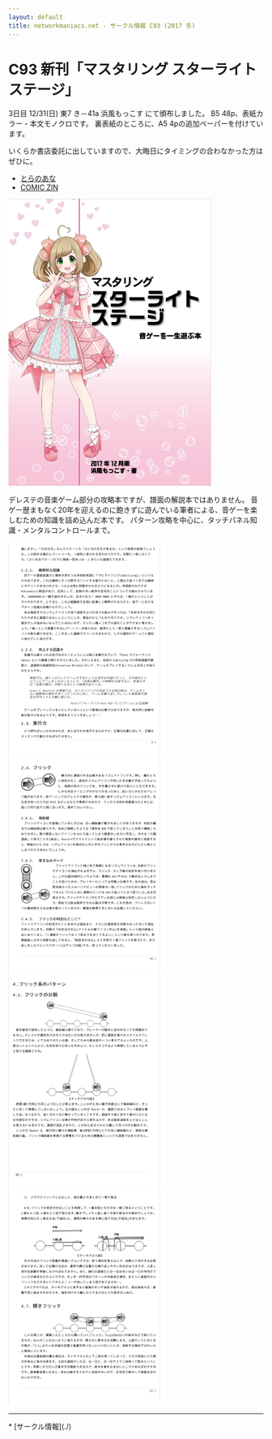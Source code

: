 ```yaml
---
layout: default
title: networkmaniacs.net - サークル情報 C93 (2017 冬)
---
```


C93 新刊「マスタリング スターライトステージ」
====
3日目 12/31(日) 東7 き－41a 浜風もっこす にて頒布しました。
B5 48p、表紙カラー・本文モノクロです。
裏表紙のところに、A5 4pの追加ペーパーを付けています。

いくらか書店委託に出していますので、大晦日にタイミングの合わなかった方はぜひに。
* [とらのあな](http://www.toranoana.jp/mailorder/article/04/0030/60/44/040030604450.html)
* [COMIC ZIN](http://shop.comiczin.jp/products/detail.php?product_id=35582)

<img src="./C93/C93-cover.png" alt="表紙" style="width: 400px;"/>

デレステの音楽ゲーム部分の攻略本ですが、譜面の解説本ではありません。
音ゲー歴まもなく20年を迎えるのに飽きずに遊んでいる筆者による、音ゲーを楽しむための知識を詰め込んだ本です。
パターン攻略を中心に、タッチパネル知識・メンタルコントロールまで。

<img src="./C93/C93-p09.png" alt="本文サンプル1" style="width: 300px;"/>
<img src="./C93/C93-p15.png" alt="本文サンプル2" style="width: 300px;"/>
<img src="./C93/C93-p22.png" alt="本文サンプル3" style="width: 300px;"/>
<img src="./C93/C93-p27.png" alt="本文サンプル4" style="width: 300px;"/>

<hr/>
* [サークル情報](./)
